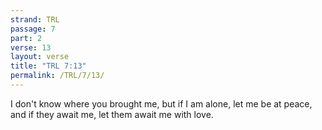 ```yaml
---
strand: TRL
passage: 7
part: 2
verse: 13
layout: verse
title: "TRL 7:13"
permalink: /TRL/7/13/
---
```

I don't know where you brought me, but if I am alone, let me be at peace, and if they await me, let them await me with love.
